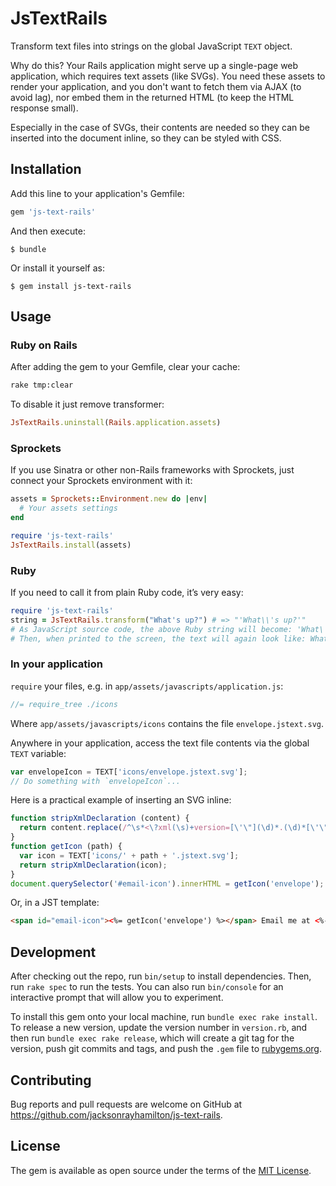 # JsTextRails

Transform text files into strings on the global JavaScript `TEXT` object.

Why do this?  Your Rails application might serve up a single-page web
application, which requires text assets (like SVGs).  You need these assets to
render your application, and you don't want to fetch them via AJAX (to avoid
lag), nor embed them in the returned HTML (to keep the HTML response small).

Especially in the case of SVGs, their contents are needed so they can be
inserted into the document inline, so they can be styled with CSS.

## Installation

Add this line to your application's Gemfile:

```ruby
gem 'js-text-rails'
```

And then execute:

    $ bundle

Or install it yourself as:

    $ gem install js-text-rails

## Usage

### Ruby on Rails

After adding the gem to your Gemfile, clear your cache:

```sh
rake tmp:clear
```

To disable it just remove transformer:

```ruby
JsTextRails.uninstall(Rails.application.assets)
```

### Sprockets

If you use Sinatra or other non-Rails frameworks with Sprockets,
just connect your Sprockets environment with it:

```ruby
assets = Sprockets::Environment.new do |env|
  # Your assets settings
end

require 'js-text-rails'
JsTextRails.install(assets)
```

### Ruby

If you need to call it from plain Ruby code, it’s very easy:

```ruby
require 'js-text-rails'
string = JsTextRails.transform("What's up?") # => "'What\\'s up?'"
# As JavaScript source code, the above Ruby string will become: 'What\'s up?'
# Then, when printed to the screen, the text will again look like: What's up?
```

### In your application

`require` your files, e.g. in `app/assets/javascripts/application.js`:

```js
//= require_tree ./icons
```

Where `app/assets/javascripts/icons` contains the file `envelope.jstext.svg`.

Anywhere in your application, access the text file contents via the global
`TEXT` variable:

```js
var envelopeIcon = TEXT['icons/envelope.jstext.svg'];
// Do something with `envelopeIcon`...
```

Here is a practical example of inserting an SVG inline:

```js
function stripXmlDeclaration (content) {
  return content.replace(/^\s*<\?xml(\s)+version=[\'\"](\d)*.(\d)*[\'\"](\s)*\?>/im, '');
}
function getIcon (path) {
  var icon = TEXT['icons/' + path + '.jstext.svg'];
  return stripXmlDeclaration(icon);
}
document.querySelector('#email-icon').innerHTML = getIcon('envelope');
```

Or, in a JST template:

```html
<span id="email-icon"><%= getIcon('envelope') %></span> Email me at <%- @email %>!
```

## Development

After checking out the repo, run `bin/setup` to install dependencies. Then, run
`rake spec` to run the tests. You can also run `bin/console` for an interactive
prompt that will allow you to experiment.

To install this gem onto your local machine, run `bundle exec rake install`. To
release a new version, update the version number in `version.rb`, and then run
`bundle exec rake release`, which will create a git tag for the version, push
git commits and tags, and push the `.gem` file
to [rubygems.org](https://rubygems.org).

## Contributing

Bug reports and pull requests are welcome on GitHub at
https://github.com/jacksonrayhamilton/js-text-rails.

## License

The gem is available as open source under the terms of
the [MIT License](http://opensource.org/licenses/MIT).

